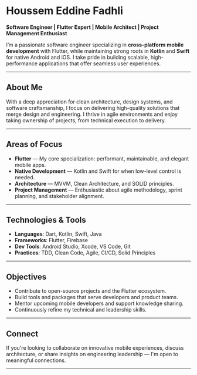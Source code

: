 # Houssem Eddine Fadhli

**Software Engineer | Flutter Expert | Mobile Architect | Project Management Enthusiast**

I’m a passionate software engineer specializing in **cross-platform mobile development** with Flutter, while maintaining strong roots in **Kotlin** and **Swift** for native Android and iOS. I take pride in building scalable, high-performance applications that offer seamless user experiences.

---

## About Me

With a deep appreciation for clean architecture, design systems, and software craftsmanship, I focus on delivering high-quality solutions that merge design and engineering. I thrive in agile environments and enjoy taking ownership of projects, from technical execution to delivery.

---

## Areas of Focus

- **Flutter** — My core specialization: performant, maintainable, and elegant mobile apps.
- **Native Development** — Kotlin and Swift for when low-level control is needed.
- **Architecture** — MVVM, Clean Architecture, and SOLID principles.
- **Project Management** — Enthusiastic about agile methodology, sprint planning, and stakeholder alignment.

---

## Technologies & Tools

- **Languages**: Dart, Kotlin, Swift, Java
- **Frameworks**: Flutter, Firebase
- **Dev Tools**: Android Studio, Xcode, VS Code, Git
- **Practices**: TDD, Clean Code, Agile, CI/CD, Solid Principles

---

## Objectives

- Contribute to open-source projects and the Flutter ecosystem.
- Build tools and packages that serve developers and product teams.
- Mentor upcoming mobile developers and support knowledge sharing.
- Continuously refine my technical and leadership skills.
  
---

## Connect

If you're looking to collaborate on innovative mobile experiences, discuss architecture, or share insights on engineering leadership — I'm open to meaningful connections.

---
